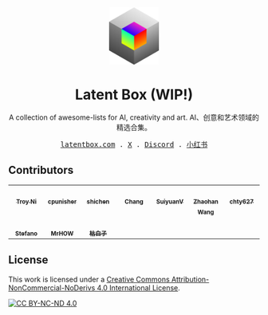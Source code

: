 <p align="center" style="margin-top: 24px;">
    <img src="public/assets/resources/latentbox-logo.svg" width="100">
</p>

<h1 align="center">Latent Box (WIP!)</h1>

<p align="center">
    A collection of awesome-lists for AI, creativity and art. AI、创意和艺术领域的精选合集。
</p>

<p align="center">
  <samp>
    <a href="https://latentbox.com" target="_blank">latentbox.com</a> .
    <a href="https://twitter.com/latent_box" target="_blank">X</a> .
    <a href="https://discord.gg/V9CNuqYfte" target="_blank">Discord</a> .
    <a href="https://www.xiaohongshu.com/user/profile/660223ac000000000b00f2ce" target="_blank">小红书</a>
  </samp>
</p>

## Contributors

<!-- ALL-CONTRIBUTORS-LIST:START - Do not remove or modify this section -->
<!-- prettier-ignore-start -->
<!-- markdownlint-disable -->
<table>
  <tbody>
    <tr>
      <td align="center" valign="top" width="14.28%"><a href="https://troyni.com"><img src="https://avatars.githubusercontent.com/u/55932704?v=4" width="100px;" alt=""/><br /><sub><b>Troy Ni</b></sub></a></td>
      <td align="center" valign="top" width="14.28%"><a href="https://github.com/CPunisher"><img src="https://avatars.githubusercontent.com/u/8509934?v=4" width="100px;" alt=""/><br /><sub><b>cpunisher</b></sub></a></td>
      <td align="center" valign="top" width="14.28%"><a href="https://github.com/chenbaiyujason"><img src="https://avatars.githubusercontent.com/u/55756122?v=4" width="100px;" alt=""/><br /><sub><b>shichen</b></sub></a></td>
      <td align="center" valign="top" width="14.28%"><a href="https://github.com/zheishei"><img src="https://avatars.githubusercontent.com/u/98081036?v=4" width="100px;" alt=""/><br /><sub><b>Chang</b></sub></a></td>
      <td align="center" valign="top" width="14.28%"><a href="https://github.com/SuiyuanV"><img src="https://avatars.githubusercontent.com/u/142250122?v=4" width="100px;" alt=""/><br /><sub><b>SuiyuanV</b></sub></a></td>
      <td align="center" valign="top" width="14.28%"><a href="https://github.com/Zhaohan-Wang"><img src="https://avatars.githubusercontent.com/u/48054435?v=4" width="100px;" alt=""/><br /><sub><b>Zhaohan Wang</b></sub></a></td>
      <td align="center" valign="top" width="14.28%"><a href="https://github.com/jw782cn"><img src="https://avatars.githubusercontent.com/u/45711839?v=4" width="100px;" alt=""/><br /><sub><b>chty627</b></sub></a></td>
    </tr>
    <tr>
      <td align="center" valign="top" width="14.28%"><a href="https://github.com/LIUXIN52534"><img src="https://avatars.githubusercontent.com/u/75652238?v=4" width="100px;" alt=""/><br /><sub><b>Stefano</b></sub></a></td>
      <td align="center" valign="top" width="14.28%"><a href="https://github.com/HiMrHOW"><img src="https://avatars.githubusercontent.com/u/85627933?v=4" width="100px;" alt=""/><br /><sub><b>MrHOW</b></sub></a></td>
      <td align="center" valign="top" width="14.28%"><a href="https://chenmudw.zcool.com.cn"><img src="https://avatars.githubusercontent.com/u/68949228?v=4" width="100px;" alt=""/><br /><sub><b>枯白子</b></sub></a></td>
    </tr>
  </tbody>
</table>

<!-- markdownlint-restore -->
<!-- prettier-ignore-end -->

<!-- ALL-CONTRIBUTORS-LIST:END -->

## License

This work is licensed under a
[Creative Commons Attribution-NonCommercial-NoDerivs 4.0 International License][cc-by-nc-nd].

[![CC BY-NC-ND 4.0][cc-by-nc-nd-image]][cc-by-nc-nd]

[cc-by-nc-nd]: http://creativecommons.org/licenses/by-nc-nd/4.0/
[cc-by-nc-nd-image]: https://licensebuttons.net/l/by-nc-nd/4.0/88x31.png
[cc-by-nc-nd-shield]: https://img.shields.io/badge/License-CC%20BY--NC--ND%204.0-lightgrey.svg
